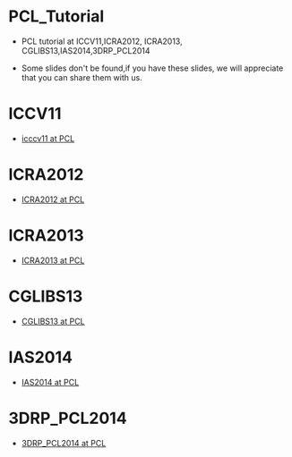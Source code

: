 # PCL_Tutorial
- PCL tutorial at ICCV11,ICRA2012, ICRA2013, CGLIBS13,IAS2014,3DRP_PCL2014

- Some slides don't be found,if you have these slides, we will appreciate that you can share them with us.


# ICCV11
- [icccv11 at PCL](http://https.www.pointclouds.org/media/iccv2011.html)

# ICRA2012

- [ICRA2012 at PCL](http://https.www.pointclouds.org/media/icra2012.html)

# ICRA2013

- [ICRA2013 at PCL](http://https.www.pointclouds.org/media/icra2013.html)
 
# CGLIBS13

- [CGLIBS13 at PCL](http://https.www.pointclouds.org/media/cglibs13.html)

# IAS2014

- [IAS2014 at PCL](http://https.www.pointclouds.org/media/ias2014.html) 

# 3DRP_PCL2014

- [3DRP_PCL2014 at PCL](http://https.www.pointclouds.org/media/3drp-pcl2014.html)